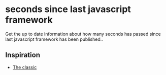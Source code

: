 # seconds since last javascript framework

Get the up to date information about how many seconds has passed since last javascript framework has been published..

## Inspiration

* [The classic](https://dayssincelastjavascriptframework.com)

